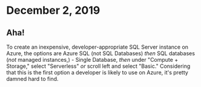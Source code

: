# December 2, 2019

## Aha!

To create an inexpensive, developer-appropriate SQL Server instance on Azure, the options are Azure SQL (not SQL Databases) _then_ SQL databases (_not_ managed instances,) - Single Database, _then_ under "Compute + Storage," select "Serverless" _or_ scroll left and select "Basic." Considering that this is the first option a developer is likely to use on Azure, it's pretty damned hard to find.
